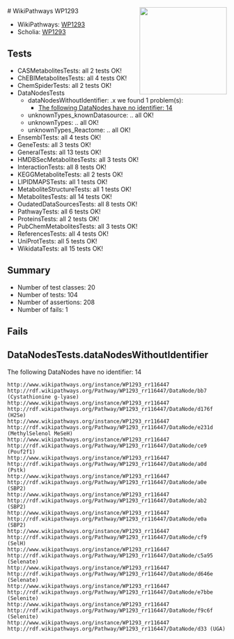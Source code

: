<img style="float: right; width: 200px" src="https://upload.wikimedia.org/wikipedia/commons/thumb/8/83/Wplogo_with_text_500.png/640px-Wplogo_with_text_500.png" />
# WikiPathways WP1293

* WikiPathways: [WP1293](https://wikipathways.org/pathways/WP1293)
* Scholia: [WP1293](https://scholia.toolforge.org/wikipathways/WP1293)
## Tests
* CASMetabolitesTests: all 2 tests OK!
* ChEBIMetabolitesTests: all 4 tests OK!
* ChemSpiderTests: all 2 tests OK!
* DataNodesTests
    * dataNodesWithoutIdentifier: .x we found 1 problem(s):
        * [The following DataNodes have no identifier: 14](#8792c494)
    * unknownTypes_knownDatasource: .. all OK!
    * unknownTypes: .. all OK!
    * unknownTypes_Reactome: .. all OK!
* EnsemblTests: all 4 tests OK!
* GeneTests: all 3 tests OK!
* GeneralTests: all 13 tests OK!
* HMDBSecMetabolitesTests: all 3 tests OK!
* InteractionTests: all 8 tests OK!
* KEGGMetaboliteTests: all 2 tests OK!
* LIPIDMAPSTests: all 1 tests OK!
* MetaboliteStructureTests: all 1 tests OK!
* MetabolitesTests: all 14 tests OK!
* OudatedDataSourcesTests: all 8 tests OK!
* PathwayTests: all 6 tests OK!
* ProteinsTests: all 2 tests OK!
* PubChemMetabolitesTests: all 3 tests OK!
* ReferencesTests: all 4 tests OK!
* UniProtTests: all 5 tests OK!
* WikidataTests: all 15 tests OK!


## Summary

* Number of test classes: 20
* Number of tests: 104
* Number of assertions: 208
* Number of fails: 1

## Fails

<a name="8792c494" />

## DataNodesTests.dataNodesWithoutIdentifier

The following DataNodes have no identifier: 14
```
http://www.wikipathways.org/instance/WP1293_rr116447 http://rdf.wikipathways.org/Pathway/WP1293_rr116447/DataNode/bb7 (Cystathionine g-lyase)
http://www.wikipathways.org/instance/WP1293_rr116447 http://rdf.wikipathways.org/Pathway/WP1293_rr116447/DataNode/d176f (H2Se)
http://www.wikipathways.org/instance/WP1293_rr116447 http://rdf.wikipathways.org/Pathway/WP1293_rr116447/DataNode/e231d (MethylSelenol MeSeH)
http://www.wikipathways.org/instance/WP1293_rr116447 http://rdf.wikipathways.org/Pathway/WP1293_rr116447/DataNode/ce9 (Pouf2f1)
http://www.wikipathways.org/instance/WP1293_rr116447 http://rdf.wikipathways.org/Pathway/WP1293_rr116447/DataNode/a0d (Pstk)
http://www.wikipathways.org/instance/WP1293_rr116447 http://rdf.wikipathways.org/Pathway/WP1293_rr116447/DataNode/a0e (SBP2)
http://www.wikipathways.org/instance/WP1293_rr116447 http://rdf.wikipathways.org/Pathway/WP1293_rr116447/DataNode/ab2 (SBP2)
http://www.wikipathways.org/instance/WP1293_rr116447 http://rdf.wikipathways.org/Pathway/WP1293_rr116447/DataNode/e0a (SBP2)
http://www.wikipathways.org/instance/WP1293_rr116447 http://rdf.wikipathways.org/Pathway/WP1293_rr116447/DataNode/cf9 (SelH)
http://www.wikipathways.org/instance/WP1293_rr116447 http://rdf.wikipathways.org/Pathway/WP1293_rr116447/DataNode/c5a95 (Selenate)
http://www.wikipathways.org/instance/WP1293_rr116447 http://rdf.wikipathways.org/Pathway/WP1293_rr116447/DataNode/d646e (Selenate)
http://www.wikipathways.org/instance/WP1293_rr116447 http://rdf.wikipathways.org/Pathway/WP1293_rr116447/DataNode/e7bbe (Selenite)
http://www.wikipathways.org/instance/WP1293_rr116447 http://rdf.wikipathways.org/Pathway/WP1293_rr116447/DataNode/f9c6f (Selenite)
http://www.wikipathways.org/instance/WP1293_rr116447 http://rdf.wikipathways.org/Pathway/WP1293_rr116447/DataNode/d33 (UGA)
```

